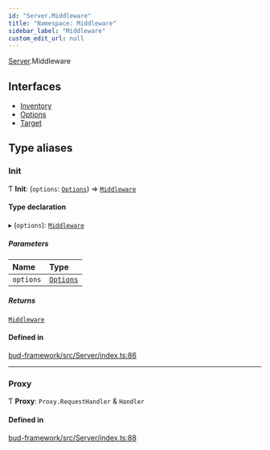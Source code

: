 ```yaml
---
id: "Server.Middleware"
title: "Namespace: Middleware"
sidebar_label: "Middleware"
custom_edit_url: null
---
```


[Server](Server.md).Middleware

## Interfaces

- [Inventory](../interfaces/Server.Middleware.Inventory.md)
- [Options](../interfaces/Server.Middleware.Options.md)
- [Target](../interfaces/Server.Middleware.Target.md)

## Type aliases

### Init

Ƭ **Init**: (`options`: [`Options`](../interfaces/Server.Middleware.Options.md)) => [`Middleware`](Server.Middleware.md)

#### Type declaration

▸ (`options`): [`Middleware`](Server.Middleware.md)

##### Parameters

| Name | Type |
| :------ | :------ |
| `options` | [`Options`](../interfaces/Server.Middleware.Options.md) |

##### Returns

[`Middleware`](Server.Middleware.md)

#### Defined in

[bud-framework/src/Server/index.ts:86](https://github.com/roots/bud/blob/5e343994e/packages/@roots/bud-framework/src/Server/index.ts#L86)

___

### Proxy

Ƭ **Proxy**: `Proxy.RequestHandler` & `Handler`

#### Defined in

[bud-framework/src/Server/index.ts:88](https://github.com/roots/bud/blob/5e343994e/packages/@roots/bud-framework/src/Server/index.ts#L88)
